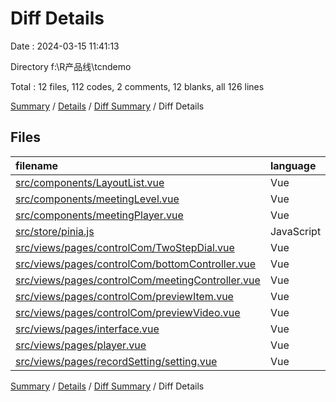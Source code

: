 # Diff Details

Date : 2024-03-15 11:41:13

Directory f:\\R产品线\\tcndemo

Total : 12 files,  112 codes, 2 comments, 12 blanks, all 126 lines

[Summary](results.md) / [Details](details.md) / [Diff Summary](diff.md) / Diff Details

## Files
| filename | language | code | comment | blank | total |
| :--- | :--- | ---: | ---: | ---: | ---: |
| [src/components/LayoutList.vue](/src/components/LayoutList.vue) | Vue | 1 | 0 | 0 | 1 |
| [src/components/meetingLevel.vue](/src/components/meetingLevel.vue) | Vue | -4 | 0 | 0 | -4 |
| [src/components/meetingPlayer.vue](/src/components/meetingPlayer.vue) | Vue | 0 | 0 | 1 | 1 |
| [src/store/pinia.js](/src/store/pinia.js) | JavaScript | 5 | 2 | -1 | 6 |
| [src/views/pages/controlCom/TwoStepDial.vue](/src/views/pages/controlCom/TwoStepDial.vue) | Vue | 8 | 0 | 2 | 10 |
| [src/views/pages/controlCom/bottomController.vue](/src/views/pages/controlCom/bottomController.vue) | Vue | 13 | 0 | 1 | 14 |
| [src/views/pages/controlCom/meetingController.vue](/src/views/pages/controlCom/meetingController.vue) | Vue | 47 | 0 | 6 | 53 |
| [src/views/pages/controlCom/previewItem.vue](/src/views/pages/controlCom/previewItem.vue) | Vue | 15 | 0 | 0 | 15 |
| [src/views/pages/controlCom/previewVideo.vue](/src/views/pages/controlCom/previewVideo.vue) | Vue | 2 | 0 | 1 | 3 |
| [src/views/pages/interface.vue](/src/views/pages/interface.vue) | Vue | 3 | 0 | 0 | 3 |
| [src/views/pages/player.vue](/src/views/pages/player.vue) | Vue | 23 | 0 | 2 | 25 |
| [src/views/pages/recordSetting/setting.vue](/src/views/pages/recordSetting/setting.vue) | Vue | -1 | 0 | 0 | -1 |

[Summary](results.md) / [Details](details.md) / [Diff Summary](diff.md) / Diff Details